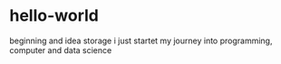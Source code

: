 # hello-world
beginning and idea storage
i just startet my journey into programming, computer and data science

